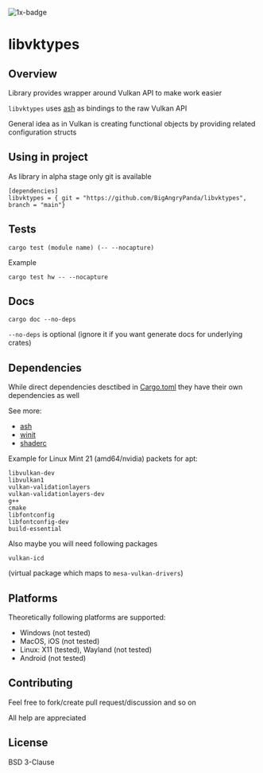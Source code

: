 ![1x-badge](https://img.shields.io/github/stars/cutenode/1x.engineer.svg?color=purple&label=1x%20Engineers&logo=image%2Fpng%3Bbase64%2CiVBORw0KGgoAAAANSUhEUgAAADAAAAAwCAYAAABXAvmHAAADAElEQVRoQ%2B1YPZMNQRQ9RyYiUCVkI0J%2BASUi4xfYzYjsVsmXX2BFZFauigyJ4hcQEtkNVQmoEjvqqh7VM6%2B%2FZ%2BapqXodvtdz%2B56%2B59zT3cTCBxeePzYA%2FncFNxUoqYCkEwC2AbwjeVTyTemctVRA0iUAH11SxwBekLxfmmRq3roA3AHwxEvkLcnrSwJwCOC2l%2FBDkg%2BWBOAzgAtewjdIvlkEAElnAHwDYEK28RvAWZLflwLAuP7aS%2FYLyYtTJG8xZhexJOP6vpfwc5LWUicZ6wDwHsAVL9u7JJ9Okv2YCki6SfJVKhFnYL8AnPTmXSb5yf%2BuJFZsnaYKSHoEYBfAIcmdWPCBgdk0E64J2IT8d0h65lz6gORebWWqAEg6DeAlgKveQjskrc%2BvDElJA5NkWjAA3TC63SL5oxRIMQC3m5b8%2BUHwn%2FZbaFFJUQNzm2HnolODePabgejRbBSF3E4ZbawC%2FrBzjWkhuJikpIG5TTEdnRvEtQrsxSrrz81WwOP7cBM%2BuOSD5S41MFcJA%2BF3qm6trC6iACJ87wI%2FJmkijg5JVQYm6QDAvUDApC6CADJ83y0pbYuBOaoakGJdrACwnuw6QxXfhzsnqcnAMrqwjtfznhCAr4FOk%2BR7IHk7uGUNLMa%2FhC6OSG4lRSzJ2tiwK1T15xIDy%2Bgn5Df2yTHJXhuPUcj6dzEPAxVovoFl9LedpZAlM7Y%2Fpwwss%2FPmzFV%2Bk2ujTf05Z2AhEK1%2BU2JkVf251MA6EGP9JgvAUcpKW9SfawxsCr8pAlCgi63uMFdqYG7nrWWP8ptiAA6ELTbURe84XWNggeN0ld9YTlUAPN52uujdb0tvYL6IvY6VPV%2BFxN8EwFVj5UrZamBrv1ImjgDNBpbyh9R%2FzRWI9PLZnhBjIKYGMNsT4uwAag2slTLD7yarQI2BTZV8cxuN8H%2FWJ8R1UKjpBja2GlNSyMzNrqPdZWjlCXFsspMaWcIL7MZ0zT07%2FntCnCP5STUwV4K5uJNRKLfQXP9vAMy1s6VxF1%2BBPxWSokDSvlDHAAAAAElFTkSuQmCC&style=for-the-badge&link=https://1x.engineer&link=https://github.com/cutenode/1x.engineer/stargazers)

# libvktypes

## Overview

Library provides wrapper around Vulkan API to make work easier

`libvktypes` uses [ash](https://github.com/ash-rs/ash) as bindings to the raw Vulkan API

General idea as in Vulkan is creating functional objects by providing related configuration structs

## Using in project

As library in alpha stage only git is available

```
[dependencies]
libvktypes = { git = "https://github.com/BigAngryPanda/libvktypes", branch = "main"}
```

## Tests

```
cargo test (module name) (-- --nocapture)
```

Example
```
cargo test hw -- --nocapture
```

## Docs

```
cargo doc --no-deps
```

```--no-deps``` is optional (ignore it if you want generate docs for underlying crates)

## Dependencies

While direct dependencies desctibed in [Cargo.toml](Cargo.toml)
they have their own dependencies as well

See more:

- [ash](https://github.com/ash-rs/ash)
- [winit](https://github.com/rust-windowing/winit)
- [shaderc](https://github.com/google/shaderc-rs)

Example for Linux Mint 21 (amd64/nvidia) packets for apt:

```
libvulkan-dev
libvulkan1
vulkan-validationlayers
vulkan-validationlayers-dev
g++
cmake
libfontconfig
libfontconfig-dev
build-essential
```

Also maybe you will need following packages
```
vulkan-icd
```

(virtual package which maps to `mesa-vulkan-drivers`)

## Platforms

Theoretically following platforms are supported:

- Windows (not tested)
- MacOS, iOS (not tested)
- Linux: X11 (tested), Wayland (not tested)
- Android (not tested)

## Contributing

Feel free to fork/create pull request/discussion and so on

All help are appreciated

## License

BSD 3-Clause